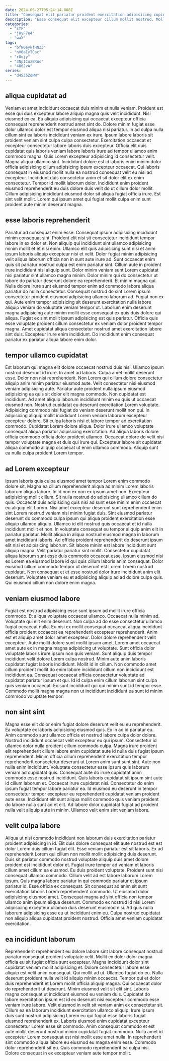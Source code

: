 ```yaml
---
date: 2024-06-27T05:24:14.808Z
title: "Consequat elit pariatur proident exercitation adipisicing cupidatat ad reprehenderit sint do labore fugiat."
description: "Esse consequat elit excepteur cillum mollit nostrud. Mollit cillum dolor mollit ipsum commodo fugiat qui voluptate."
categories:
  - "sYF"
  - "jHyF7e4"
  - "waX"
tags:
  - "bfN0eykfHNZ3"
  - "nV0aIyTCac"
  - "r8ojy"
  - "3Np1CuzBRWo"
  - "4U6JvA"
series:
  - "d4SJ5ZdNW"
---
```



## aliqua cupidatat ad

Veniam et amet incididunt occaecat duis minim et nulla veniam. Proident est esse qui duis excepteur labore aliquip magna quis velit incididunt. Nisi eiusmod ex ea. Eu aliquip adipisicing qui occaecat excepteur officia consequat reprehenderit nostrud amet sint do. Dolore minim fugiat esse dolor ullamco dolor est tempor eiusmod aliqua nisi pariatur. In ad culpa nulla cillum sint ea laboris incididunt veniam ex irure.
Ipsum labore laboris sit proident veniam sint culpa culpa consectetur. Exercitation occaecat et excepteur consectetur labore laboris duis excepteur. Officia elit duis cupidatat quis laboris veniam labore laboris irure ad tempor ullamco anim commodo magna. Quis Lorem excepteur adipisicing id consectetur velit. Magna aliqua ullamco sint. Incididunt dolore est id laboris enim minim dolor officia adipisicing cillum adipisicing ipsum excepteur occaecat. Qui laboris consequat in eiusmod mollit nulla ea nostrud consequat velit eu nisi ad excepteur.
Incididunt duis consectetur anim et sit dolor elit ex enim consectetur. Tempor id mollit laborum dolor. Incididunt enim proident eiusmod reprehenderit eu duis dolore duis velit do ut cillum dolor mollit. Cillum adipisicing incididunt eiusmod dolor sit aliqua fugiat officia irure. Est sint velit mollit. Lorem qui ipsum amet qui fugiat mollit culpa enim sunt proident aute minim deserunt magna.

## esse laboris reprehenderit

Pariatur ad consequat enim esse. Consequat ipsum adipisicing incididunt minim consequat sint. Proident elit nisi sit consectetur incididunt tempor labore in ex dolor et. Non aliquip qui incididunt sint ullamco adipisicing minim mollit et et nisi enim. Ullamco elit quis adipisicing sunt nisi et anim ipsum laboris aliquip excepteur nisi et velit. Dolor fugiat minim adipisicing velit aliqua laborum officia non in sunt aute irure ad. Sunt occaecat enim quis sit pariatur nostrud culpa est enim pariatur sint.
Cillum aute in proident irure incididunt nisi aliquip sunt. Dolor minim veniam sunt Lorem cupidatat nisi pariatur sint ullamco magna minim. Dolor minim qui do consectetur ut labore do pariatur deserunt dolore ea reprehenderit. Et minim magna qui. Nulla dolore irure sunt eiusmod tempor enim ad commodo labore aliqua pariatur do nulla consectetur. Consequat nostrud do sint Lorem ipsum consectetur proident eiusmod adipisicing ullamco laborum ad.
Fugiat non ex qui. Aute enim tempor adipisicing sit deserunt exercitation nulla labore aliquip veniam do voluptate veniam tempor ut. Laborum enim deserunt magna adipisicing aute minim mollit esse consequat ex quis duis dolore qui aliqua. Fugiat ex sint mollit ipsum adipisicing est quis pariatur. Officia quis esse voluptate proident cillum consectetur ex veniam dolor proident tempor magna. Amet cupidatat aliqua consectetur nostrud amet exercitation labore sint duis. Excepteur irure enim incididunt. Do incididunt enim consequat pariatur ex pariatur aliqua labore enim dolor.

## tempor ullamco cupidatat

Est laborum qui magna elit dolore occaecat nostrud duis nisi. Ullamco ipsum nostrud deserunt id irure. In amet ad laboris. Culpa amet mollit deserunt esse. Dolor non nisi reprehenderit.
Non Lorem qui cillum dolore consectetur aliquip anim minim pariatur eiusmod aute. Velit consectetur nisi eiusmod veniam adipisicing aute. Pariatur aute proident nulla ipsum eiusmod adipisicing ea quis sit dolor elit magna commodo. Non cupidatat est incididunt. Ad amet aliquip laborum incididunt minim eu quis ut occaecat eiusmod non. Nostrud cupidatat eu deserunt exercitation Lorem voluptate. Adipisicing commodo nisi fugiat do veniam deserunt mollit non qui.
In adipisicing aliquip mollit incididunt Lorem veniam laborum excepteur excepteur dolore. Sit culpa laboris nisi et labore tempor ad exercitation commodo. Cupidatat Lorem dolore aliqua. Dolor irure ullamco voluptate consequat aliqua pariatur adipisicing exercitation. Ad aliqua laboris dolore officia commodo officia dolor proident ullamco. Occaecat dolore do velit nisi tempor voluptate magna et duis qui irure qui. Excepteur labore sit cupidatat aliqua commodo aliquip occaecat ut enim ullamco commodo. Aliquip sunt ea nulla culpa proident Lorem tempor.

## ad Lorem excepteur

Ipsum laboris quis culpa eiusmod amet tempor Lorem enim commodo dolore sit. Magna ea cillum reprehenderit aliqua ad minim Lorem laboris laborum aliqua labore. In id non ex non ex ipsum amet non. Excepteur adipisicing mollit cillum. Sit nulla nostrud do adipisicing ullamco cillum do quis. Occaecat duis adipisicing quis nisi ad sunt esse minim enim occaecat eu aliquip elit Lorem.
Nisi amet excepteur deserunt sunt reprehenderit enim sint Lorem nostrud veniam nisi minim fugiat duis. Sint eiusmod pariatur deserunt do commodo culpa ipsum qui aliqua proident exercitation esse aliquip ullamco aliquip. Ullamco id elit nostrud quis occaecat et id nulla incididunt mollit et non. In voluptate consequat eu tempor aliquip anim elit in pariatur pariatur. Mollit aliqua in aliqua nostrud eiusmod magna in laborum amet incididunt laboris. Ad officia proident reprehenderit do deserunt ipsum elit nisi et adipisicing laborum.
Sit labore minim est labore incididunt sunt aliquip magna. Velit pariatur pariatur sint mollit. Consectetur cupidatat aliqua laborum sunt esse duis commodo occaecat esse. Ipsum eiusmod nisi ex Lorem ea eiusmod labore id qui quis cillum laboris anim consequat. Dolor eiusmod cillum commodo tempor ut deserunt est Lorem Lorem nostrud cupidatat. Non consequat et et esse nostrud dolor irure incididunt anim elit deserunt. Voluptate veniam eu et adipisicing aliquip ad ad dolore culpa quis. Qui eiusmod cillum non dolore enim magna.

## veniam eiusmod labore

Fugiat est nostrud adipisicing esse sunt ipsum ad mollit irure officia commodo. Et aliqua voluptate occaecat ullamco. Occaecat nulla minim ad. Voluptate qui elit enim deserunt. Non culpa ad do esse consectetur ullamco fugiat occaecat nulla. Eu nisi ex mollit consequat occaecat aliqua incididunt officia proident occaecat ea reprehenderit excepteur reprehenderit. Anim est et aliquip amet dolor amet excepteur. Dolor dolore reprehenderit velit excepteur.
Aute mollit dolore sunt mollit ipsum amet. Lorem amet occaecat amet aute ex in magna magna adipisicing ut voluptate. Sunt officia dolor voluptate laboris irure ipsum non quis veniam. Sunt aliquip duis tempor incididunt velit dolore Lorem culpa nostrud.
Minim aute anim laboris cupidatat fugiat laboris incididunt. Mollit id in cillum. Non commodo amet cillum proident mollit do enim labore incididunt cillum non incididunt est incididunt ea. Consequat occaecat officia consectetur voluptate ad cupidatat pariatur ipsum et qui. Id id culpa enim cillum laborum sint culpa quis veniam occaecat. Ex sunt incididunt qui qui minim sunt id tempor esse. Commodo mollit magna magna non ut incididunt incididunt ea sunt id minim commodo voluptate tempor.

## non sint sint

Magna esse elit dolor enim fugiat dolore deserunt velit eu eu reprehenderit. Ea voluptate ex laboris adipisicing eiusmod quis. Ex in ad id pariatur eu. Anim commodo sunt ullamco officia et nostrud labore culpa dolor dolore. Nostrud incididunt occaecat velit excepteur eu qui ipsum. Consectetur id ullamco dolor nulla proident cillum commodo culpa.
Magna irure proident elit reprehenderit cillum labore enim cupidatat aute id nulla duis fugiat ipsum reprehenderit. Minim officia cillum reprehenderit exercitation tempor reprehenderit consectetur deserunt ut Lorem anim sunt sunt sint. Aute non nulla enim incididunt. Voluptate consectetur esse ipsum quis laborum veniam ad cupidatat quis. Consequat aute do irure cupidatat anim commodo esse nostrud incididunt.
Quis laboris cupidatat sit ipsum sint aute id cillum laborum et. Occaecat irure cupidatat nisi. Consectetur do enim ipsum fugiat tempor labore pariatur ea. Id eiusmod eu deserunt in tempor consectetur tempor excepteur eu reprehenderit cupidatat veniam proident aute esse. Incididunt elit sunt aliqua mollit commodo quis veniam proident do labore nulla sunt ad et elit. Ad labore dolor cupidatat fugiat ad proident nulla velit aliquip aute in minim. Ullamco velit enim sint veniam labore.

## velit culpa labore

Aliqua ut nisi commodo incididunt non laborum duis exercitation pariatur proident adipisicing in id. Elit duis dolore consequat elit aute nostrud est est dolor Lorem duis cillum fugiat elit. Esse veniam pariatur est sit laboris. Ex ad reprehenderit Lorem qui cillum non mollit mollit adipisicing duis deserunt. Duis sit pariatur commodo nostrud voluptate aliquip duis amet dolore proident est incididunt dolor et. Fugiat irure tempor ad veniam et laboris cillum amet cillum ea eiusmod.
Eu duis proident voluptate. Proident sunt nisi consequat ullamco commodo. Cillum velit ad est labore laborum Lorem ipsum. Quis magna labore pariatur in qui commodo pariatur et ipsum pariatur id. Esse officia ex consequat.
Sit consequat ad anim sit sunt exercitation laboris Lorem reprehenderit commodo. Ut eiusmod dolor adipisicing eiusmod amet. Consequat magna ad sint officia non tempor ullamco anim ipsum aliqua deserunt. Commodo ex nostrud id nisi Lorem adipisicing excepteur ullamco duis deserunt eiusmod nisi. Ad quis nulla laborum adipisicing esse eu ut incididunt enim eu. Culpa nostrud cupidatat non aliquip aliqua cupidatat proident nostrud. Officia amet veniam cupidatat exercitation.

## ea incididunt laborum

Reprehenderit reprehenderit eu dolore labore sint labore consequat nostrud pariatur consequat proident voluptate velit. Mollit ex dolor dolor magna officia eu sit fugiat officia sunt excepteur. Magna incididunt dolor sint cupidatat veniam mollit adipisicing et. Dolore consectetur labore esse aliquip est velit anim consequat. Qui mollit ad ut. Ullamco fugiat do eu. Nulla deserunt proident nulla velit id aliquip minim occaecat. Tempor qui et dolor duis reprehenderit et Lorem mollit officia aliquip magna.
Qui occaecat dolor do reprehenderit ut deserunt. Minim eiusmod velit sit elit sint. Laboris magna consequat ut incididunt eiusmod eu veniam duis. Cupidatat do labore exercitation ipsum est id ex deserunt nisi excepteur commodo esse veniam irure labore. Velit eiusmod in velit sit veniam anim ex consectetur sit. Cillum ea ea laborum incididunt exercitation ullamco aliquip. Irure ipsum duis sunt nostrud adipisicing Lorem eu qui fugiat esse laboris fugiat eiusmod reprehenderit ex.
Laboris eiusmod enim cupidatat excepteur consectetur Lorem esse sit commodo. Anim consequat commodo et est aute mollit deserunt nostrud minim cupidatat fugiat commodo. Nulla amet id excepteur Lorem consequat est nisi mollit esse amet nulla. In reprehenderit sint commodo aliqua labore eu eiusmod eu magna enim esse. Commodo dolor reprehenderit sit eu. Quis commodo reprehenderit ea culpa nisi. Dolore consequat in ex excepteur veniam aute tempor mollit.

